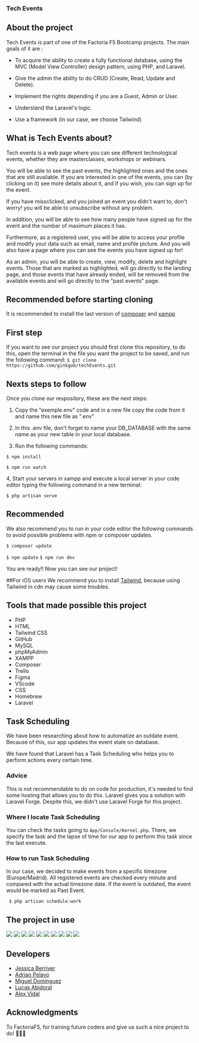 ### Tech Events

## About the project
Tech Events is part of one of the Factoria F5 Bootcamp projects. The main goals of it are :

- To acquire the ability to create a fully functional database, using the MVC (Model View Controller) design pattern, using PHP, and Laravel. 

- Give the admin the ability to do CRUD (Create, Read, Update and Delete).

- Implement the rights depending if you are a  Guest, Admin or User.

- Understand the Laravel's logic.

- Use a framework (in our case, we choose Tailwind)


## What is Tech Events about?
Tech events is a web page where you can see different technological events, whether they are masterclasses, workshops or webinars.

You will be able to see the past events, the highlighted ones and the ones that are still available. If you are interested in one of the events, you can (by clicking on it) see more details about it, and if you wish, you can sign up for the event.

If you have missclicked, and you joined an event you didn't want to, don't worry! you will be able to unsubscribe without any problem. 

In addition, you will be able to see how many people have signed up for the event and the number of maximum places it has.

Furthermore, as a registered user, you will be able to access your profile and modify your data such as email, name and profile picture. And you will also have a page where you can see the events you have signed up for!

As an admin, you will be able to create, view, modify, delete and highlight events. Those that are marked as highlighted, will go directly to the landing page, and those events that have already ended, will be removed from the available events and will go directly to the "past events" page.



## Recommended before starting cloning

It is recommended to install the last version of  [composer](https://getcomposer.org/) and [xampp](https://www.apachefriends.org/es/index.html)

## First step
If you want to see our project you should first clone this repository, to do this, open the terminal in the file you want the project to be saved, and run the following command:
`$ git clone https://github.com/ginkgob/techEvents.git`


## Nexts steps to follow

Once you clone our respository, these are the next steps:

1. Copy the "exemple.env" code and in a new file copy the code from it and name this new file as ".env"

2. In this .env file, don't forget to name your DB_DATABASE with the same name as your new table in your local database.

3. Run the following commands:

`$ npm install`

`$ npm run watch`

4, Start your servers in xampp and execute a local server in your code editor typing the following command in a new terminal:

`$ php artisan serve`


## Recommended
We also recommend you to run in your code editor the following commands to avoid possible problems with npm or composer updates.

 `$ composer update`
 
 `$ npm update`
`$ npm run dev`

You are ready!! Now you can see our project!

##For iOS users
We recommend you to install [Tailwind](httphttps://tailwindcss.com/docs/guides/laravel:// "Tailwind"), because using Tailwind in cdn may cause some troubles.


## Tools that made possible this project
- PHP
- HTML
- Tailwind CSS
- GitHub
- MySQL
- phpMyAdmin
- XAMPP
- Composer
- Trello
- Figma
- VScode
- CSS
- Homebrew
- Laravel


## Task Scheduling

We have been researching about how to automatize an outdate event. Because of this, our app updates the event state on database.

We have found that Laravel has a Task Scheduling who helps you to perform actions every certain time. 

### Advice

This is not recommendable to do on code for production, it's needed to find some hosting that allows you to do this. Laravel gives you a solution with Laravel Forge. Despite this, we didn't use Laravel Forge for this project.

### Where I locate Task Scheduling

You can check the tasks going to `App/Console/Kernel.php`. There, we specify the task and the lapse of time for our app to perform this task since the last execute.

### How to run Task Scheduling

In our case, we decided to make events from a specific timezone (Europe/Madrid). All registered events are checked every minute and compared with the actual timezone date. If the event is outdated, the event would be marked as Past Event.

` $ php artisan schedule:work` 


## The project in use

<img src="public/screenshot_readme_02.png"/>
<img src="public/screenshot_readme_03.png"/>
<img src="public/screenshot_readme.png"/>
<img src="public/screenshot_readme_10.png"/>
<img src="public/screenshot_readme_09.png"/>
<img src="public/screenshot_readme_04.png"/>
<img src="public/screenshot_readme_05.png"/>
<img src="public/screenshot_readme_06.png"/>
<img src="public/screenshot_readme_07.png"/>
<img src="public/screenshot_readme_08.png"/>

## Developers
- [Jessica Berriver](https://github.com/itsberriver)
- [Adrian Pelayo](https://github.com/bigbae18)
- [Miguel Dominguez](https://github.com/MADROCHA)
- [Lucas Abidoral](https://github.com/Lucasbcn)
- [Alex Vidal](https://github.com/ginkgob)

## Acknowledgments
To FactoriaF5, for training future coders and give us such a nice project to do!  🧡🧡🧡

